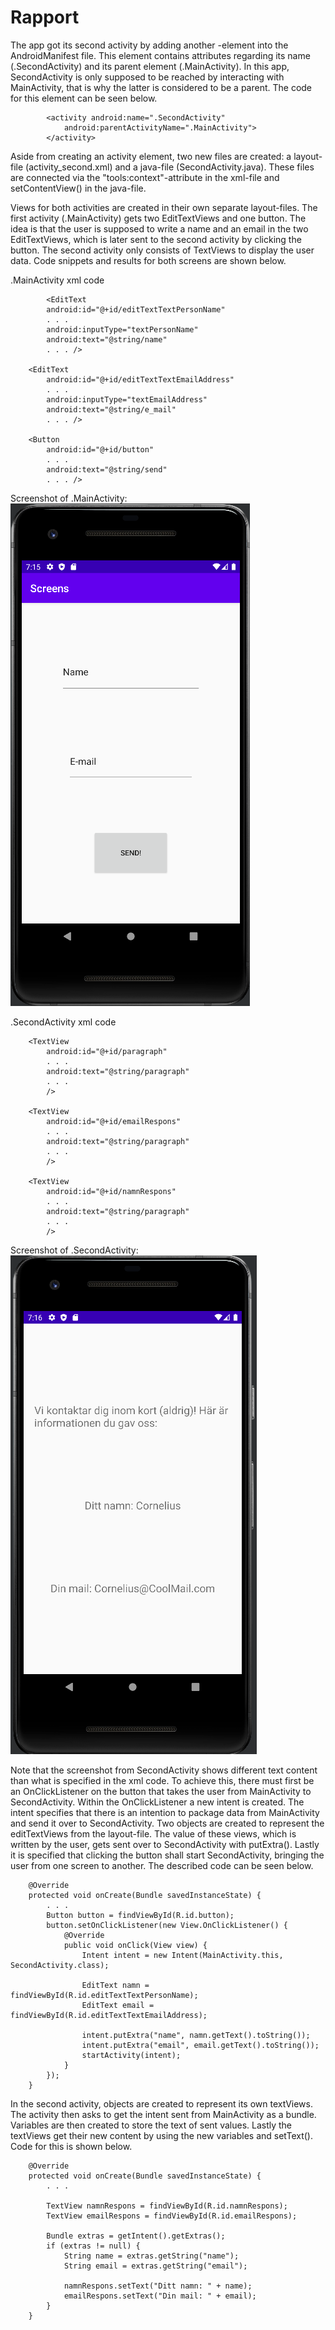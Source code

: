 
# Rapport

The app got its second activity by adding another <activity>-element into the 
AndroidManifest file. This element contains attributes regarding its name (.SecondActivity) 
and its parent element (.MainActivity). In this app, SecondActivity is only supposed to be reached by interacting with MainActivity, 
that is why the latter is considered to be a parent. The code for this element can be seen below. 

```
        <activity android:name=".SecondActivity"
            android:parentActivityName=".MainActivity">
        </activity>
```

Aside from creating an activity element, two new files are created: a layout-file 
(activity_second.xml) and a java-file (SecondActivity.java). These files are connected via the
"tools:context"-attribute in the xml-file and setContentView() in the java-file. 

Views for both activities are created in their own separate layout-files. The first activity 
(.MainActivity) gets two EditTextViews and one button. The idea is that the user is supposed to 
write a name and an email in the two EditTextViews, which is later sent to the second activity by 
clicking the button. The second activity only consists of TextViews to display the user data.
Code snippets and results for both screens are shown below. 

.MainActivity xml code
```
        <EditText
        android:id="@+id/editTextTextPersonName"
        . . .
        android:inputType="textPersonName"
        android:text="@string/name"
        . . . />

    <EditText
        android:id="@+id/editTextTextEmailAddress"
        . . .
        android:inputType="textEmailAddress"
        android:text="@string/e_mail"
        . . . />

    <Button
        android:id="@+id/button"
        . . .
        android:text="@string/send"
        . . . />
```
Screenshot of .MainActivity:
![img.png](img.png)

.SecondActivity xml code
```
    <TextView
        android:id="@+id/paragraph"
        . . .
        android:text="@string/paragraph"
        . . .
        />

    <TextView
        android:id="@+id/emailRespons"
        . . .
        android:text="@string/paragraph"
        . . .
        />

    <TextView
        android:id="@+id/namnRespons"
        . . .
        android:text="@string/paragraph"
        . . .
        />
```
Screenshot of .SecondActivity:
![img_1.png](img_1.png)

Note that the screenshot from SecondActivity shows different text content than what is specified 
in the xml code. To achieve this, there must first be an OnClickListener on the button that takes 
the user from MainActivity to SecondActivity. Within the OnClickListener a new intent is created.
The intent specifies that there is an intention to package data from MainActivity and send it over 
to SecondActivity. Two objects are created to represent the editTextViews from the layout-file. 
The value of these views, which is written by the user, gets sent over to SecondActivity with 
putExtra(). Lastly it is specified that clicking the button shall start SecondActivity, bringing 
the user from one screen to another. The described code can be seen below. 

```
    @Override
    protected void onCreate(Bundle savedInstanceState) {
        . . .
        Button button = findViewById(R.id.button);
        button.setOnClickListener(new View.OnClickListener() {
            @Override
            public void onClick(View view) {
                Intent intent = new Intent(MainActivity.this, SecondActivity.class);

                EditText namn = findViewById(R.id.editTextTextPersonName);
                EditText email = findViewById(R.id.editTextTextEmailAddress);

                intent.putExtra("name", namn.getText().toString());
                intent.putExtra("email", email.getText().toString());
                startActivity(intent);
            }
        });
    }
```

In the second activity, objects are created to represent its own textViews. The activity then asks to get
the intent sent from MainActivity as a bundle. Variables are then created to store the text of 
sent values. Lastly the textViews get their new content by using the new variables and setText(). 
Code for this is shown below. 

```
    @Override
    protected void onCreate(Bundle savedInstanceState) {
        . . .

        TextView namnRespons = findViewById(R.id.namnRespons);
        TextView emailRespons = findViewById(R.id.emailRespons);

        Bundle extras = getIntent().getExtras();
        if (extras != null) {
            String name = extras.getString("name");
            String email = extras.getString("email");

            namnRespons.setText("Ditt namn: " + name);
            emailRespons.setText("Din mail: " + email);
        }
    }
```